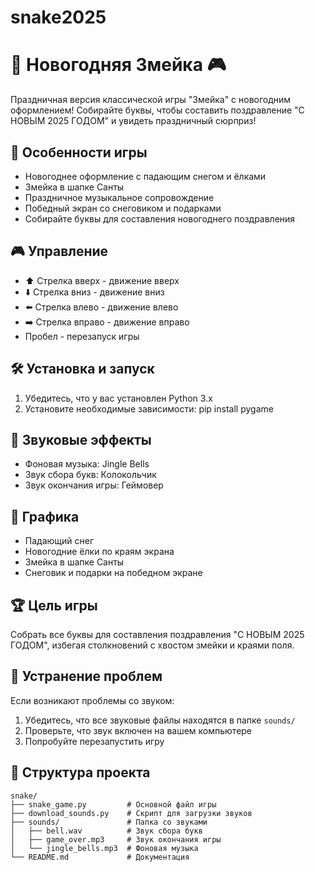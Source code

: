 # snake2025

# 🎄 Новогодняя Змейка 🎮

Праздничная версия классической игры "Змейка" с новогодним оформлением! Собирайте буквы, чтобы составить поздравление "С НОВЫМ 2025 ГОДОМ" и увидеть праздничный сюрприз!

## 🎯 Особенности игры
- Новогоднее оформление с падающим снегом и ёлками
- Змейка в шапке Санты
- Праздничное музыкальное сопровождение
- Победный экран со снеговиком и подарками
- Собирайте буквы для составления новогоднего поздравления

## 🎮 Управление
- ⬆️ Стрелка вверх - движение вверх
- ⬇️ Стрелка вниз - движение вниз
- ⬅️ Стрелка влево - движение влево
- ➡️ Стрелка вправо - движение вправо
- Пробел - перезапуск игры

## 🛠 Установка и запуск

1. Убедитесь, что у вас установлен Python 3.x
2. Установите необходимые зависимости:
pip install pygame

## 🎵 Звуковые эффекты
- Фоновая музыка: Jingle Bells
- Звук сбора букв: Колокольчик
- Звук окончания игры: Геймовер

## 🎨 Графика
- Падающий снег
- Новогодние ёлки по краям экрана
- Змейка в шапке Санты
- Снеговик и подарки на победном экране

## 🏆 Цель игры
Собрать все буквы для составления поздравления "С НОВЫМ 2025 ГОДОМ", избегая столкновений с хвостом змейки и краями поля.

## 🐛 Устранение проблем
Если возникают проблемы со звуком:
1. Убедитесь, что все звуковые файлы находятся в папке `sounds/`
2. Проверьте, что звук включен на вашем компьютере
3. Попробуйте перезапустить игру



## 📂 Структура проекта
```plaintext
snake/
├── snake_game.py         # Основной файл игры
├── download_sounds.py    # Скрипт для загрузки звуков
├── sounds/               # Папка со звуками
│   ├── bell.wav          # Звук сбора букв
│   ├── game_over.mp3     # Звук окончания игры
│   └── jingle_bells.mp3  # Фоновая музыка
└── README.md             # Документация
